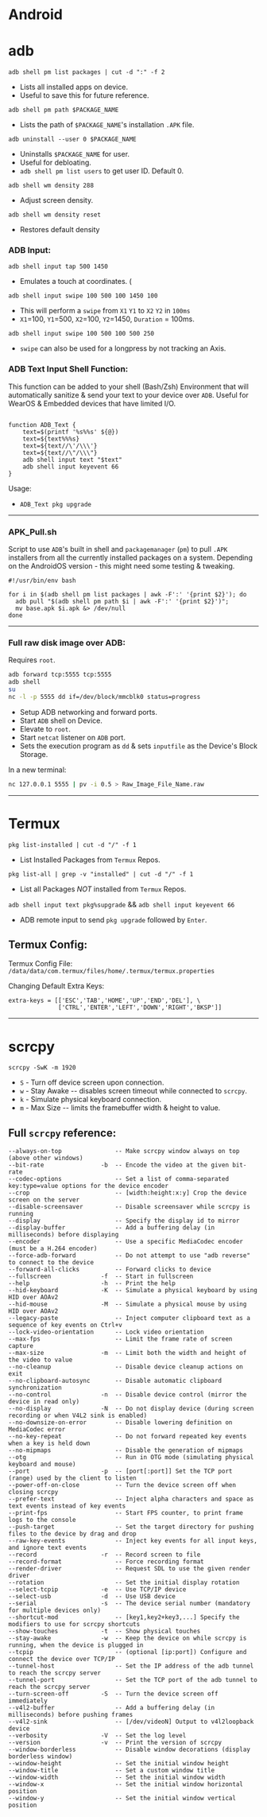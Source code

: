 # Android

# adb

`adb shell pm list packages | cut -d ":" -f 2`

-   Lists all installed apps on device.
-   Useful to save this for future reference.

`adb shell pm path $PACKAGE_NAME`

-   Lists the path of `$PACKAGE_NAME`'s installation `.APK` file.

`adb uninstall --user 0 $PACKAGE_NAME`

-   Uninstalls `$PACKAGE_NAME` for user.
-   Useful for debloating.
-   `adb shell pm list users` to get user ID. Default 0.

`adb shell wm density 288`
-   Adjust screen density.

`adb shell wm density reset`
-   Restores default density

### ADB Input:

`adb shell input tap 500 1450`
-   Emulates a touch at coordinates. (

`adb shell input swipe 100 500 100 1450 100`
-   This will perform a `swipe` from `X1` `Y1` to `X2` `Y2` in `100ms`
-   `X1`=100, `Y1`=500, `X2`=100, `Y2`=1450, `Duration` = 100ms.

`adb shell input swipe 100 500 100 500 250`
-   `swipe` can also be used for a longpress by not tracking an Axis.

### ADB Text Input Shell Function:

This function can be added to your shell (Bash/Zsh) Environment that will automatically sanitize & send your text to your device over `ADB`. Useful for WearOS & Embedded devices that have limited I/O.

```bash,editable

function ADB_Text {
	text=$(printf '%s%%s' ${@})
	text=${text%%%s}
	text=${text//\'/\\\'}
	text=${text//\"/\\\"}
	adb shell input text "$text"
	adb shell input keyevent 66
}

```

Usage:

-   `ADB_Text pkg upgrade`

* * *

### APK_Pull.sh

Script to use `ADB`'s built in shell and `packagemanager` (`pm`) to pull `.APK` installers from all the currently installed packages on a system. Depending on the AndroidOS version - this might need some testing & tweaking.

```bash,editable
#!/usr/bin/env bash

for i in $(adb shell pm list packages | awk -F':' '{print $2}'); do
  adb pull "$(adb shell pm path $i | awk -F':' '{print $2}')";
  mv base.apk $i.apk &> /dev/null
done
```

* * *

### Full raw disk image over ADB:

Requires `root`.

```bash
adb forward tcp:5555 tcp:5555
adb shell
su
nc -l -p 5555 dd if=/dev/block/mmcblk0 status=progress
```

-   Setup ADB networking and forward ports.
-   Start `ADB` shell on Device.
-   Elevate to `root`.
-   Start `netcat` listener on `ADB` port.
-   Sets the execution program as `dd` & sets `inputfile` as the Device's Block Storage.

In a new terminal:

```bash
nc 127.0.0.1 5555 | pv -i 0.5 > Raw_Image_File_Name.raw
```
* * *

# Termux

`pkg list-installed | cut -d "/" -f 1`
-   List Installed Packages from `Termux` Repos.

`pkg list-all | grep -v "installed" | cut -d "/" -f 1`
-   List all Packages *NOT* installed from `Termux` Repos.

`adb shell input text pkg%supgrade` && `adb shell input keyevent 66`
-   ADB remote input to send `pkg upgrade` followed by `Enter`.

## Termux Config:

Termux Config File: `/data/data/com.termux/files/home/.termux/termux.properties`

Changing Default Extra Keys:

```
extra-keys = [['ESC','TAB','HOME','UP','END','DEL'], \
              ['CTRL','ENTER','LEFT','DOWN','RIGHT','BKSP']]
```

* * *

# scrcpy

`scrcpy -SwK -m 1920`

-   `S` - Turn off device screen upon connection.
-   `w` - Stay Awake -- disables screen timeout while connected to `scrcpy`.
-   `k` - Simulate physical keyboard connection.
-   `m` - Max Size -- limits the framebuffer width & height to value.

## Full `scrcpy` reference:

```
--always-on-top               -- Make scrcpy window always on top (above other windows)
--bit-rate                -b  -- Encode the video at the given bit-rate
--codec-options               -- Set a list of comma-separated key:type=value options for the device encoder
--crop                        -- [width:height:x:y] Crop the device screen on the server
--disable-screensaver         -- Disable screensaver while scrcpy is running
--display                     -- Specify the display id to mirror
--display-buffer              -- Add a buffering delay (in milliseconds) before displaying
--encoder                     -- Use a specific MediaCodec encoder (must be a H.264 encoder)
--force-adb-forward           -- Do not attempt to use "adb reverse" to connect to the device
--forward-all-clicks          -- Forward clicks to device
--fullscreen              -f  -- Start in fullscreen
--help                    -h  -- Print the help
--hid-keyboard            -K  -- Simulate a physical keyboard by using HID over AOAv2
--hid-mouse               -M  -- Simulate a physical mouse by using HID over AOAv2
--legacy-paste                -- Inject computer clipboard text as a sequence of key events on Ctrl+v
--lock-video-orientation      -- Lock video orientation
--max-fps                     -- Limit the frame rate of screen capture
--max-size                -m  -- Limit both the width and height of the video to value
--no-cleanup                  -- Disable device cleanup actions on exit
--no-clipboard-autosync       -- Disable automatic clipboard synchronization
--no-control              -n  -- Disable device control (mirror the device in read only)
--no-display              -N  -- Do not display device (during screen recording or when V4L2 sink is enabled)
--no-downsize-on-error        -- Disable lowering definition on MediaCodec error
--no-key-repeat               -- Do not forward repeated key events when a key is held down
--no-mipmaps                  -- Disable the generation of mipmaps
--otg                         -- Run in OTG mode (simulating physical keyboard and mouse)
--port                    -p  -- [port[:port]] Set the TCP port (range) used by the client to listen
--power-off-on-close          -- Turn the device screen off when closing scrcpy
--prefer-text                 -- Inject alpha characters and space as text events instead of key events
--print-fps                   -- Start FPS counter, to print frame logs to the console
--push-target                 -- Set the target directory for pushing files to the device by drag and drop
--raw-key-events              -- Inject key events for all input keys, and ignore text events
--record                  -r  -- Record screen to file
--record-format               -- Force recording format
--render-driver               -- Request SDL to use the given render driver
--rotation                    -- Set the initial display rotation
--select-tcpip            -e  -- Use TCP/IP device
--select-usb              -d  -- Use USB device
--serial                  -s  -- The device serial number (mandatory for multiple devices only)
--shortcut-mod                -- [key1,key2+key3,...] Specify the modifiers to use for scrcpy shortcuts
--show-touches            -t  -- Show physical touches
--stay-awake              -w  -- Keep the device on while scrcpy is running, when the device is plugged in
--tcpip                       -- (optional [ip:port]) Configure and connect the device over TCP/IP
--tunnel-host                 -- Set the IP address of the adb tunnel to reach the scrcpy server
--tunnel-port                 -- Set the TCP port of the adb tunnel to reach the scrcpy server
--turn-screen-off         -S  -- Turn the device screen off immediately
--v4l2-buffer                 -- Add a buffering delay (in milliseconds) before pushing frames
--v4l2-sink                   -- [/dev/videoN] Output to v4l2loopback device
--verbosity               -V  -- Set the log level
--version                 -v  -- Print the version of scrcpy
--window-borderless           -- Disable window decorations (display borderless window)
--window-height               -- Set the initial window height
--window-title                -- Set a custom window title
--window-width                -- Set the initial window width
--window-x                    -- Set the initial window horizontal position
--window-y                    -- Set the initial window vertical position
```
